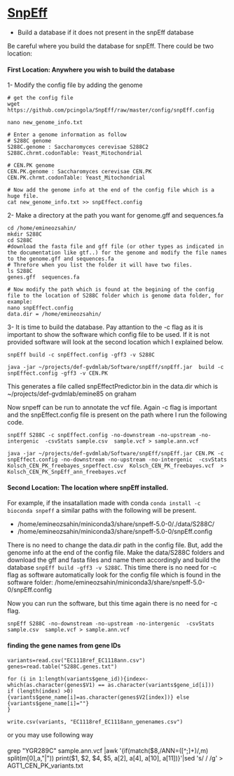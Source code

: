 # [SnpEff](https://pcingola.github.io/SnpEff/se_introduction/)

+ Build a database if it does not present in the snpEff database

Be careful where you build the database for snpEff. There could be two location:

#### First Location:  Anywhere you wish to build the database
 
1- Modify the config file by adding the genome

```
# get the config file 
wget https://github.com/pcingola/SnpEff/raw/master/config/snpEff.config

nano new_genome_info.txt

# Enter a genome information as follow
# S288C genome
S288C.genome : Saccharomyces cerevisae S288C2
S288C.chrmt.codonTable: Yeast_Mitochondrial

# CEN.PK genome
CEN.PK.genome : Saccharomyces cerevisae CEN.PK
CEN.PK.chrmt.codonTable: Yeast_Mitochondrial 

# Now add the genome info at the end of the config file which is a huge file.
cat new_genome_info.txt >> snpEffect.config
```

2- Make a directory at the path you want for genome.gff and sequences.fa 
```
cd /home/emineozsahin/
mkdir S288C
cd S288C
#download the fasta file and gff file (or other types as indicated in the documentation like gtf..) for the genome and modify the file names to the genome.gff and sequences.fa
# Threfore when you list the folder it will have two files. 
ls S288C
genes.gff  sequences.fa  

# Now modify the path which is found at the begining of the config file to the location of S288C folder which is genome data folder, for example:
nano snpEffect.config
data.dir = /home/emineozsahin/ 
```

3- It is time to build the database. Pay attantion to the -c flag as it is important to show the software which config file to be used. If it is not provided software will look at the second location which I explained below. 

```
snpEff build -c snpEffect.config -gff3 -v S288C

java -jar ~/projects/def-gvdmlab/Software/snpEff/snpEff.jar  build -c snpEffect.config -gff3 -v CEN.PK
```

This generates a file called snpEffectPredictor.bin in the data.dir which is ~/projects/def-gvdmlab/emine85 on graham

Now snpeff can be run to annotate the vcf file. Again -c flag is important and the snpEffect.config file is present on the path where I run the following code. 

```
snpEff S288C -c snpEffect.config -no-downstream -no-upstream -no-intergenic  -csvStats sample.csv  sample.vcf > sample.ann.vcf

java -jar ~/projects/def-gvdmlab/Software/snpEff/snpEff.jar CEN.PK -c snpEffect.config -no-downstream -no-upstream -no-intergenic  -csvStats Kolsch_CEN_PK_freebayes_snpeffect.csv  Kolsch_CEN_PK_freebayes.vcf  > Kolsch_CEN_PK_SnpEff_ann_freebayes.vcf

```

#### Second Location: The location where snpEff installed. 
For example, if the insatallation made with conda  ```conda install -c bioconda snpeff``` a similar paths with the following will be present. 

+ /home/emineozsahin/miniconda3/share/snpeff-5.0-0/./data/S288C/
+ /home/emineozsahin/miniconda3/share/snpeff-5.0-0/snpEff.config

There is no need to change the data.dir path in the config file. But, add the genome info at the end of the config file. Make the data/S288C folders and download the gff and fasta files and name them accordingly and build the database ```snpEff build -gff3 -v S288C```. This time there is no need for -c flag as software automatically look for the config file which is found in the software folder: /home/emineozsahin/miniconda3/share/snpeff-5.0-0/snpEff.config

Now you can run the software, but this time again there is no need for -c flag.

```
snpEff S288C -no-downstream -no-upstream -no-intergenic  -csvStats sample.csv  sample.vcf > sample.ann.vcf
```

#### finding the gene names from gene IDs

```
variants=read.csv("EC1118ref_EC1118ann.csv")
genes=read.table("S288C.genes.txt")

for (i in 1:length(variants$gene_id)){index<-which(as.character(genes$V1) == as.character(variants$gene_id[i])) 
if (length(index) >0) {variants$gene_name[i]=as.character(genes$V2[index])} else {variants$gene_name[i]=""}
}

write.csv(variants, "EC1118ref_EC1118ann_genenames.csv")
```

or you may use following way

#### 

grep "YGR289C"  sample.ann.vcf  |awk '{if(match($8,/ANN=([^;]+)/,m) split(m[0],a,"|")) print($1, $2, $4, $5, a[2], a[4],  a[10], a[11])}'|sed 's/ /  /g' > AGT1_CEN_PK_variants.txt



